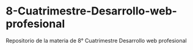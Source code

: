 
# 8-Cuatrimestre-Desarrollo-web-profesional
Repositorio de la materia de 8° Cuatrimestre Desarrollo web profesional

